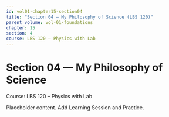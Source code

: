 ```yaml
---
id: vol01-chapter15-section04
title: "Section 04 — My Philosophy of Science (LBS 120)"
parent_volume: vol-01-foundations
chapter: 15
section: 4
course: LBS 120 – Physics with Lab
---
```


# Section 04 — My Philosophy of Science
Course: LBS 120 – Physics with Lab

Placeholder content. Add Learning Session and Practice.

